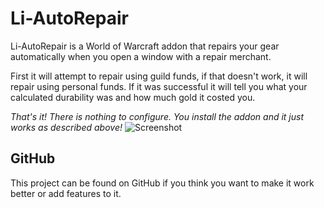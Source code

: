 # Li-AutoRepair

Li-AutoRepair is a World of Warcraft addon that repairs your gear automatically when you open a window with a repair merchant.

First it will attempt to repair using guild funds, if that doesn't work, it will repair using personal funds.
If it was successful it will tell you what your calculated durability was and how much gold it costed you.

_That's it! There is nothing to configure. You install the addon and it just works as described above!_
![Screenshot](https://media-curse.cursecdn.com/attachments/215/287/5510685b84ff705a359191a3c1f81392.png)

## GitHub

This project can be found on GitHub if you think you want to make it work better or add features to it.